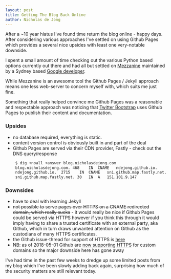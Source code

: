 ```yaml
---
layout: post
title: Getting The Blog Back Online
author: Nicholas de Jong
---
```


After a ~10 year hiatus I've found time return the blog online - happy days.  After considering various approaches I've 
settled on using Github Pages which provides a several nice upsides with least one very-notable downside.

I spent a small amount of time checking out the various Python based options currently out there and had all but settled 
on [Mezzanine](http://mezzanine.jupo.org/)  maintained by a Sydney based [Google developer](https://github.com/stephenmcd).

While Mezzanine is an awesome tool the Github Pages / Jekyll approach means one less web-server to concern myself with, 
which suits me just fine.

Something that really helped convince me Github Pages was a reasonable and respectable approach was noticing that 
[Twitter Bootstrap](https://github.com/twbs/bootstrap) uses Github Pages to publish their content and documentation. 

### Upsides
 - no database required, everything is static.
 - content version control is obviously built in and part of the deal
 - Github Pages are served via their CDN provider, Fastly - check out the DNS query/response
   ```bash
    $ dig +noall +answer blog.nicholasdejong.com
    blog.nicholasdejong.com. 468	IN	CNAME	ndejong.github.io.
    ndejong.github.io.	2715	IN	CNAME	sni.github.map.fastly.net.
    sni.github.map.fastly.net. 30	IN	A	151.101.9.147
   ```

### Downsides
 - have to deal with learning Jekyll
 - ~~not possible to serve pages over HTTPS on a CNAME redirected domain, which really sucks~~ - it would really be nice 
   if Github Pages could be served via HTTPS however if you think this through it would imply having to share a trusted 
   certificate with an external party, aka Github, which in turn draws unwanted attention on Github as the custodians of 
   many HTTPS certificates.
 - the Github issue-thread for support of HTTPS is [here](https://github.com/isaacs/github/issues/156)
 - NB: as of 2018-05-01 Github are [now supporting HTTPS](https://blog.github.com/2018-05-01-github-pages-custom-domains-https/) 
   for custom domains so the major downside here has gone away

I've had time in the past few weeks to dredge up some limited posts from my blog which I've been slowly adding back 
again, surprising how much of the security matters are still relevant today.
